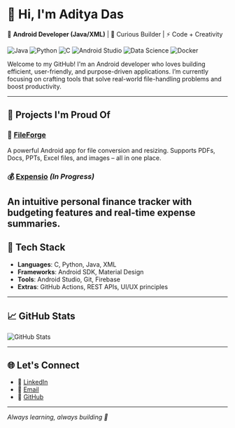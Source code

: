 # 👋 Hi, I'm Aditya Das

🎯 **Android Developer (Java/XML)** | 🧠 Curious Builder | ⚡ Code + Creativity

![Java](https://img.shields.io/badge/Java-Intermediate-blue)
![Python](https://img.shields.io/badge/Python-Intermediate-yellow)
![C](https://img.shields.io/badge/C-Intermediate-lightblue)
![Android Studio](https://img.shields.io/badge/Android_Studio-Primary-green)
![Data Science](https://img.shields.io/badge/Learning-Data_Science-purple)
![Docker](https://img.shields.io/badge/Learning-Docker-yellow)

Welcome to my GitHub! I'm an Android developer who loves building efficient, user-friendly, and purpose-driven applications. I’m currently focusing on crafting tools that solve real-world file-handling problems and boost productivity.

---

## 🚀 Projects I'm Proud Of

### 📁 [FileForge](https://github.com/CodeSmithAditya/FileForge)
A powerful Android app for file conversion and resizing. Supports PDFs, Docs, PPTs, Excel files, and images – all in one place.

### 💰 [Expensio](https://github.com/CodeSmithAditya/Expensio) *(In Progress)*  
An intuitive personal finance tracker with budgeting features and real-time expense summaries.
---

## 🧰 Tech Stack

- **Languages**: C, Python, Java, XML
- **Frameworks**: Android SDK, Material Design
- **Tools**: Android Studio, Git, Firebase
- **Extras**: GitHub Actions, REST APIs, UI/UX principles

---

## 📈 GitHub Stats

![GitHub Stats](https://github-readme-stats.vercel.app/api?username=CodeSmithAditya&show_icons=true&theme=github_dark&hide=stars)

---

## 🌐 Let's Connect

- 🔗 [LinkedIn](https://www.linkedin.com/in/adadityadas)
- 📧 [Email](mailto:adadityadas99@gmail.com)
- 🐙 [GitHub](https://github.com/CodeSmithAditya)

---

_Always learning, always building 🚀_

